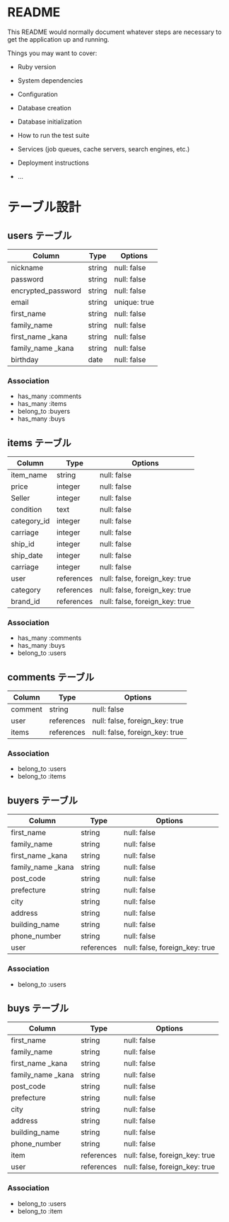 # README

This README would normally document whatever steps are necessary to get the
application up and running.

Things you may want to cover:

* Ruby version

* System dependencies

* Configuration

* Database creation

* Database initialization

* How to run the test suite

* Services (job queues, cache servers, search engines, etc.)

* Deployment instructions

* ...
# テーブル設計

## users テーブル

| Column             | Type   | Options      |
| ------------------ | ------ | ------------ |
| nickname           | string | null: false  |
| password           | string | null: false  |
| encrypted_password | string | null: false  |
| email              | string | unique: true |
| first_name         | string | null: false  |
| family_name        | string | null: false  |
| first_name _kana   | string | null: false  |
| family_name _kana  | string | null: false  |
| birthday           | date   | null: false  |

### Association

- has_many  :comments
- has_many  :items
- belong_to :buyers
- has_many  :buys


## items テーブル

| Column      | Type       | Options                        |
| ----------- | ---------- | ------------------------------ |
| item_name   | string     | null: false                    |
| price       | integer    | null: false                    |
| Seller      | integer    | null: false                    |
| condition   | text       | null: false                    |
| category_id | integer    | null: false                    |
| carriage    | integer    | null: false                    |
| ship_id     | integer    | null: false                    |
| ship_date   | integer    | null: false                    |
| carriage    | integer    | null: false                    |
| user        | references | null: false, foreign_key: true |
| category    | references | null: false, foreign_key: true |
| brand_id    | references | null: false, foreign_key: true |


### Association

- has_many  :comments
- has_many  :buys
- belong_to :users


## comments テーブル

| Column    | Type       | Options                        |
| --------- | ---------- | ------------------------------ |
| comment   | string     | null: false                    |
| user      | references | null: false, foreign_key: true |
| items     | references | null: false, foreign_key: true |

### Association
- belong_to :users
- belong_to :items

## buyers テーブル

| Column            | Type       | Options                        |
| ----------------- | ---------- | ------------------------------ |
| first_name        | string     | null: false                    |
| family_name       | string     | null: false                    |
| first_name _kana  | string     | null: false                    |
| family_name _kana | string     | null: false                    |
| post_code         | string     | null: false                    |
| prefecture        | string     | null: false                    |
| city              | string     | null: false                    |
| address           | string     | null: false                    |
| building_name     | string     | null: false                    |
| phone_number      | string     | null: false                    |
| user              | references | null: false, foreign_key: true |

### Association

- belong_to :users

## buys テーブル

| Column            | Type       | Options                        |
| ----------------- | ---------- | ------------------------------ |
| first_name        | string     | null: false                    |
| family_name       | string     | null: false                    |
| first_name _kana  | string     | null: false                    |
| family_name _kana | string     | null: false                    |
| post_code         | string     | null: false                    |
| prefecture        | string     | null: false                    |
| city              | string     | null: false                    |
| address           | string     | null: false                    |
| building_name     | string     | null: false                    |
| phone_number      | string     | null: false                    |
| item              | references | null: false, foreign_key: true |
| user              | references | null: false, foreign_key: true |

### Association

- belong_to :users
- belong_to :item


